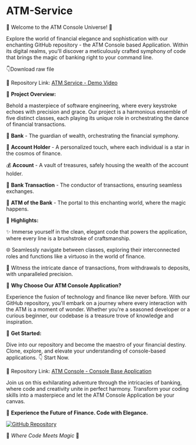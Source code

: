 # ATM-Service
🌟 Welcome to the ATM Console Universe! 🏦

Explore the world of financial elegance and sophistication with our enchanting GitHub repository - the ATM Console based Application. Within its digital realms, you'll discover a meticulously crafted symphony of code that brings the magic of banking right to your command line.

👇Download raw file

🔗 Repository Link: [ATM Service - Demo Video](https://github.com/sonwane1993/ATM-Service/blob/master/Demovid.mp4)

📜 **Project Overview:**

Behold a masterpiece of software engineering, where every keystroke echoes with precision and grace. Our project is a harmonious ensemble of five distinct classes, each playing its unique role in orchestrating the dance of financial transactions. 

🏦 **Bank** - The guardian of wealth, orchestrating the financial symphony.

🌟 **Account Holder** - A personalized touch, where each individual is a star in the cosmos of finance.

💰 **Account** - A vault of treasures, safely housing the wealth of the account holder.

💼 **Bank Transaction** - The conductor of transactions, ensuring seamless exchanges.

🏧 **ATM of the Bank** - The portal to this enchanting world, where the magic happens.

🎨 **Highlights:**

✨ Immerse yourself in the clean, elegant code that powers the application, where every line is a brushstroke of craftsmanship.

🌐 Seamlessly navigate between classes, exploring their interconnected roles and functions like a virtuoso in the world of finance.

💼 Witness the intricate dance of transactions, from withdrawals to deposits, with unparalleled precision.

💬 **Why Choose Our ATM Console Application?**

Experience the fusion of technology and finance like never before. With our GitHub repository, you'll embark on a journey where every interaction with the ATM is a moment of wonder. Whether you're a seasoned developer or a curious beginner, our codebase is a treasure trove of knowledge and inspiration.

🚀 **Get Started:**

Dive into our repository and become the maestro of your financial destiny. Clone, explore, and elevate your understanding of console-based applications.
👇 Start Now.

🔗 Repository Link: [ATM Console - Console Base Application](https://github.com/sonwane1993/ATM-Service/blob/master/src/in/atm/system/ATM.java)

Join us on this exhilarating adventure through the intricacies of banking, where code and creativity unite in perfect harmony. Transform your coding skills into a masterpiece and let the ATM Console Application be your canvas.

🌌 **Experience the Future of Finance. Code with Elegance.**

[![GitHub Repository](https://github-link-button.s3.ap-southeast-2.amazonaws.com/YourUsername/ATM-Console-App)](https://github.com/YourUsername/ATM-Console-App)

🔮 *Where Code Meets Magic* 🌟
